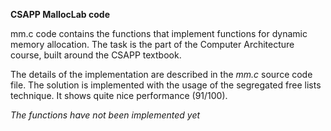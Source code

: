 <b>CSAPP MallocLab code</b>

mm.c code contains the functions that implement functions for dynamic memory allocation. The task is the part of the Computer Architecture course, built around the CSAPP textbook.

The details of the implementation are described in the <i>mm.c</i> source code file. The solution is implemented with the usage of the segregated free lists technique. It shows quite nice performance (91/100).

<i>The functions have not been implemented yet</i>
